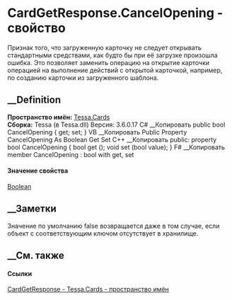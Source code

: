 # CardGetResponse.CancelOpening - свойство
Признак того, что загруженную карточку не следует открывать стандартными
средствами, как будто бы при её загрузке произошла ошибка. Это позволяет
заменить операцию на открытие карточки операцией на выполнение действий с
открытой карточкой, например, по созданию карточки из загруженного шаблона.
## __Definition
 **Пространство имён:** [Tessa.Cards](N_Tessa_Cards.htm)  
 **Сборка:** Tessa (в Tessa.dll) Версия: 3.6.0.17
C# __Копировать
     public bool CancelOpening { get; set; }
VB __Копировать
     Public Property CancelOpening As Boolean
    	Get
    	Set
C++ __Копировать
     public:
    property bool CancelOpening {
    	bool get ();
    	void set (bool value);
    }
F# __Копировать
     member CancelOpening : bool with get, set
#### Значение свойства
[Boolean](https://learn.microsoft.com/dotnet/api/system.boolean)
##  __Заметки
Значение по умолчанию false возвращается даже в том случае, если объект с
соответствующим ключом отсутствует в хранилище.
## __См. также
#### Ссылки
[CardGetResponse - ](T_Tessa_Cards_CardGetResponse.htm)
[Tessa.Cards - пространство имён](N_Tessa_Cards.htm)

